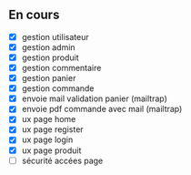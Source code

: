 ## En cours
- [x] gestion utilisateur
- [x] gestion admin
- [x] gestion produit
- [x] gestion commentaire
- [x] gestion panier
- [x] gestion commande
- [x] envoie mail validation panier (mailtrap)
- [x] envoie pdf commande avec mail (mailtrap)
- [x] ux page home
- [x] ux page register
- [x] ux page login
- [x] ux page produit
- [ ] sécurité accées page

